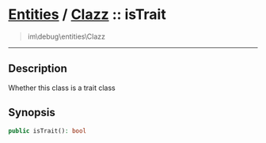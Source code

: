 # [Entities](entities.md) / [Clazz](entities-Clazz.md) :: isTrait
 > im\debug\entities\Clazz
____

## Description
Whether this class is a trait class

## Synopsis
```php
public isTrait(): bool
```
